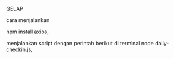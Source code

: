 GELAP


cara menjalankan

npm install axios,

menjalankan script dengan perintah berikut di terminal node daily-checkin.js,
